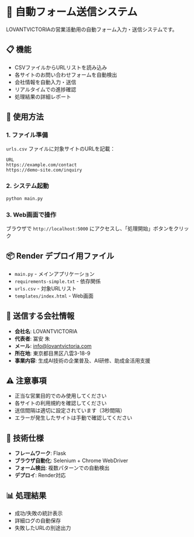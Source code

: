 # 🤖 自動フォーム送信システム

LOVANTVICTORIAの営業活動用の自動フォーム入力・送信システムです。

## 📋 機能

- CSVファイルからURLリストを読み込み
- 各サイトのお問い合わせフォームを自動検出
- 会社情報を自動入力・送信
- リアルタイムでの進捗確認
- 処理結果の詳細レポート

## 🚀 使用方法

### 1. ファイル準備
`urls.csv` ファイルに対象サイトのURLを記載：
```csv
URL
https://example.com/contact
https://demo-site.com/inquiry
```

### 2. システム起動
```bash
python main.py
```

### 3. Web画面で操作
ブラウザで `http://localhost:5000` にアクセスし、「処理開始」ボタンをクリック

## 📦 Render デプロイ用ファイル

- `main.py` - メインアプリケーション
- `requirements-simple.txt` - 依存関係
- `urls.csv` - 対象URLリスト
- `templates/index.html` - Web画面

## 🏢 送信する会社情報

- **会社名**: LOVANTVICTORIA
- **代表者**: 冨安 朱
- **メール**: info@lovantvictoria.com
- **所在地**: 東京都目黒区八雲3-18-9
- **事業内容**: 生成AI技術の企業普及、AI研修、助成金活用支援

## ⚠️ 注意事項

- 正当な営業目的でのみ使用してください
- 各サイトの利用規約を確認してください
- 送信間隔は適切に設定されています（3秒間隔）
- エラーが発生したサイトは手動で確認してください

## 🔧 技術仕様

- **フレームワーク**: Flask
- **ブラウザ自動化**: Selenium + Chrome WebDriver
- **フォーム検出**: 複数パターンでの自動検出
- **デプロイ**: Render対応

## 📊 処理結果

- 成功/失敗の統計表示
- 詳細ログの自動保存
- 失敗したURLの別途出力